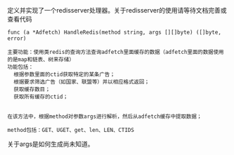 定义并实现了一个redisserver处理器。关于redisserver的使用请等待文档完善或查看代码
```
func (a *Adfetch) HandleRedis(method string, args [][]byte) ([]byte, error)

主要功能：使用类redis的查询方法查询adfetch里面缓存的数据（adfetch里面的数据使用的是map和链表、树来存储）
功能包括：
  根据参数里面的ctid获取特定的某条广告；
  根据要求筛选广告（如国家、联盟等）并以相应格式返回；
  获取缓存数目；
  获取所有缓存的ctid；


在该方法中，根据method对参数args进行解析，然后从adfetch缓存中提取数据；

method包括：GET、UGET、get、len、LEN、CTIDS

```
关于args是如何生成尚未知道。
